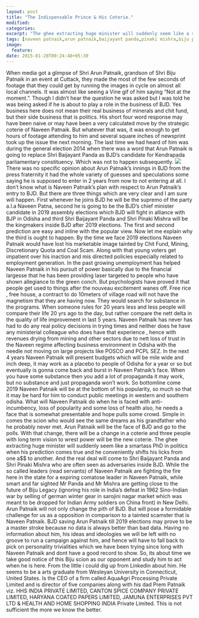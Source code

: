 ```yaml
---
layout: post
title: "The Indispensable Prince & His Coterie."
modified:
categories: 
excerpt: "The ghee extracting huge minister will suddenly seem like a smartass PhD in politics when his prediction comes true and he conveniently shifts his licks from one a$$ to another."
tags: [naveen patnaik,arun patnaik,baijayant panda,pinaki mishra,biju patnaik,kendrapada,puri]
image:
  feature:
date: 2015-01-28T00:24:48+05:30
---
```


When media got a glimpse of Shri Arun Patnaik, grandson of Shri Biju Patnaik in an event at Cuttack, they made the most of the few seconds of footage that they could get by running the images in cycle on almost all local channels. It was almost like seeing a Vine gif of him saying “Not at the moment.”. Though I didn’t hear the question he was asked but I was told he was being asked if he is about to play a role in the business of BJD. Yes business here does not mean their real business of minerals and chit fund, but their side business that is politics. His short four word response may have been naive or may have been a very calculated move by the strategic coterie of Naveen Patnaik. But whatever that was, it was enough to get hours of footage attending to him and several square inches of newsprint took up the issue the next morning. The last time we had heard of him was during the general election 2014 when there was a word that Arun Patnaik is going to replace Shri Baijayant Panda as BJD’s candidate for Kendrapada parliamentary constituency. Which was not to happen subsequently.
![](http://wakeupnaveen.com/images/arun.jpg)
  There was no specific opinion about Arun Patnaik’s  innings in BJD from the press fraternity it had the whole variety of guesses and speculations some saying he is supposed to enter in 2 years from now to not entering at all. I don’t know what is Naveen Patnaik’s plan with respect to Arun Patnaik’s entry to BJD. But there are three things which are very clear and I am  sure will happen. First whenever he joins BJD he will be the supremo of the party a.l.a Naveen Patna, second he is going to be the BJD’s chief minister candidate in 2019 assembly elections which BJD will fight in alliance with BJP in Odisha and third Shri Baijayant Panda and Shri Pinaki Mishra will be the kingmakers inside BJD after 2019 elections. The first and second prediction are easy and inline with the popular view.  Now let me explain why the third is ought to happen. 
By the time we face 2019 elections Naveen Patnaik would have lost his marketable image tainted by Chit Fund, Mining, Discretionary Quota and Coal Scam. Along with that young voters get impatient over his inaction and mis directed policies especially related to employment generation. In the past growing unemployment has helped Naveen Patnaik in his pursuit of power basically due to the financial largesse that he has been providing laser targeted to people who have shown allegiance to the green conch. But psychologists have proved it that people get used to things after the nouveau excitement wanes off. Free rice , free house, a contract to do 10meters of village road will not have the magnetism that they are having now. They would search for substance in the programs. When someone rules for 20 years less and less people will compare their life 20 yrs ago to the day, but rather compare the nett delta in the quality of life improvement in last 5 years. Naveen Patnaik has never has had to do any real policy decisions in trying times and neither does he have any ministerial colleague who does have that experience , hence with revenues drying from mining and other sectors due to nett loss of trust in the Naveen regime affecting business environment in Odisha with the needle not moving on large projects like POSCO and PCPL SEZ. In the next 4 years Naveen Patnaik will present budgets which will be mile wide and inch deep, it may work as a placebo to people of Odisha for a year or so but eventually is gonna come back and burst in Naveen Patnaik’s face. When you have some substance then you add a lot of propaganda it may work, but no substance and just propaganda won’t work. So bottomline come 2019 Naveen Patnaik will be at the bottom of his popularity, so much so that it may be hard for him to conduct public meetings in western and southern odisha. 
What will Naveen Patnaik do when he is faced with anti-incumbency, loss of popularity and some loss of health also, he needs a face that is somewhat presentable and hope pulls some crowd. Simple in comes the scion who would see the same dreams as his grandfather who he probably never met. Arun Patnaik will be the face of BJD and go to the polls. With that change, there will be a change in a coterie and three people with long term vision to wrest power will be the new coterie. The ghee extracting huge minister will suddenly seem like a smartass PhD in politics when his prediction comes true and he conveniently shifts his licks from one a$$ to another. And the real deal will come to Shri Baijayant Panda and Shri Pinaki Mishra who are often seen as adversaries inside BJD. While the so called leaders (read servants) of Naveen Patnaik  are fighting the fire here in the state for a expiring comatose leader in Naveen Patnaik, while smart and far sighted Mr Panda and Mr Mishra are getting close to the future of Biju Legacy (ignoring his role in India’s defeat in 1962 Sino-Indian war by selling of german winter gear in sarojini nagar market which was meant to be dropped for Indian Army soldiers on China front) in New Delhi. 
  Arun Patnaik will not only change the pith of BJD. But will pose a formidable challenge for us as a opposition in comparison to a tainted scamster that is Naveen Patnaik. BJD saving Arun Patnaik  till 2019 elections may prove to be a master stroke because no data is always better than bad data. Having no information about him, his ideas and ideologies we will be left with no groove to run a campaign against him, and hence will have to fall back to pick on personality trivialities which we have been trying since long with Naveen Patnaik and dont have a good record to show. So, its about time we take good notice of this Biju scion as our opponent and study him to act when he is here. From the little i could dig up from Linkedin about him. He seems to be a arts graduate from Wesleyan University in Connecticut, United States. Is the CEO of a firm called AquaAgri Processing Private Limited and is director of five companies along with his dad Prem Patnaik viz. HHS INDIA PRIVATE LIMITED, CANTON SPICE COMPANY PRIVATE LIMITED, HARYANA COATED PAPERS LIMITED, JAMUNA ENTERPRISES PVT LTD &  HEALTH AND HOME SHOPPING INDIA Private Limited. This is not sufficient the more we know the better.       
